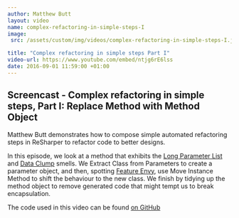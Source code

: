 ```yaml
---
author: Matthew Butt
layout: video
name: complex-refactoring-in-simple-steps-I
image:
 src: /assets/custom/img/videos/complex-refactoring-in-simple-steps-I.jpg

title: "Complex refactoring in simple steps Part I"
video-url: https://www.youtube.com/embed/ntjg6rE6lss
date: 2016-09-01 11:59:00 +01:00
---
```



## Screencast - Complex refactoring in simple steps, Part I: Replace Method with Method Object

Matthew Butt demonstrates how to compose simple automated refactoring steps in ReSharper to refactor code to better designs.

In this episode, we look at a method that exhibits the [Long Parameter List](https://sourcemaking.com/refactoring/smells/long-parameter-list) and [Data Clump](https://sourcemaking.com/refactoring/smells/data-clumps) smells. We Extract Class from Parameters to create a parameter object, and then, spotting [Feature Envy](https://sourcemaking.com/refactoring/smells/feature-envy), use Move Instance Method to shift the behaviour to the new class. We finish by tidying up the method object to remove generated code that might tempt us to break encapsulation.

The code used in this video can be found [on GitHub](https://github.com/bnathyuw/Complex-Refactoring-In-Simple-Steps)
